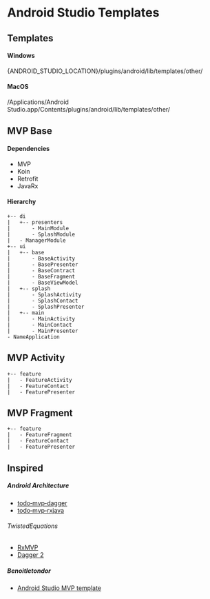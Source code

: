 # Android Studio Templates

## Templates

#### Windows

{ANDROID_STUDIO_LOCATION}/plugins/android/lib/templates/other/


#### MacOS

/Applications/Android Studio.app/Contents/plugins/android/lib/templates/other/

## MVP Base

#### Dependencies
  * MVP
  * Koin
  * Retrofit
  * JavaRx

#### Hierarchy

```
+-- di
|   +-- presenters
|       - MainModule
|       - SplashModule
|   - ManagerModule
+-- ui
|   +-- base
|       - BaseActivity
|       - BasePresenter
|       - BaseContract
|       - BaseFragment
|       - BaseViewModel
|   +-- splash
|       - SplashActivity
|       - SplashContact
|       - SplashPresenter
|   +-- main
|       - MainActivity
|       - MainContact
|       - MainPresenter
- NameApplication
```

## MVP Activity

```
+-- feature
|   - FeatureActivity
|   - FeatureContact
|   - FeaturePresenter
```

## MVP Fragment

```
+-- feature
|   - FeatureFragment
|   - FeatureContact
|   - FeaturePresenter
```

## Inspired

##### Android Architecture
* [todo‑mvp‑dagger](https://github.com/googlesamples/android-architecture/tree/todo-mvp-dagger/)
* [todo‑mvp‑rxjava](https://github.com/googlesamples/android-architecture/tree/todo-mvp-rxjava/)

###### TwistedEquations
* [RxMVP](https://www.youtube.com/watch?v=--wragcEDtI&list=PLuR1PJnGR-IgeDuzxoGe3hHV_8OfbHy8c/)
* [Dagger 2](https://www.youtube.com/watch?v=Qwk7ESmaCq0&list=PLuR1PJnGR-Ih-HXnGSpnqjdhdvqcwhfFU/)

##### Benoitletondor
* [Android Studio MVP template](https://github.com/benoitletondor/Android-Studio-MVP-template/)
